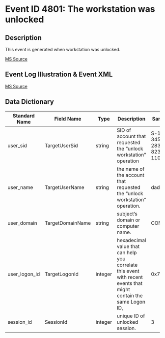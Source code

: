 # Event ID 4801: The workstation was unlocked

## Description

This event is generated when workstation was unlocked.

[MS Source](https://github.com/MicrosoftDocs/windows-itpro-docs/blob/master/windows/security/threat-protection/auditing/event-4801.md)

## Event Log Illustration & Event XML

[MS Source](https://github.com/MicrosoftDocs/windows-itpro-docs/blob/master/windows/security/threat-protection/auditing/event-4801.md)

## Data Dictionary

|	Standard Name	| Field Name |	Type	|	Description	|	Sample Value	|
|	----------------	|	----------------	|	----------------	|	----------------	|	----------------	|
|	user_sid	|	TargetUserSid	|	string	|	SID of account that requested the “unlock workstation” operation	|	S-1-5-21-3457937927-2839227994-823803824-1104	|
|	user_name	|	TargetUserName	|	string	|	the name of the account that requested the “unlock workstation” operation.	|	dadmin	|
|	user_domain	|	TargetDomainName	|	string	|	subject’s domain or computer name.	|	CONTOSO	|
|	user_logon_id	|	TargetLogonId	|	integer	|	hexadecimal value that can help you correlate this event with recent events that might contain the same Logon ID,	|	0x759a9	|
|	session_id	|	SessionId	|	integer	|	unique ID of unlocked session.	|	3	|